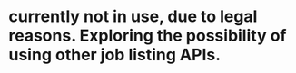 # currently not in use, due to legal reasons. Exploring the possibility of using other job listing APIs.